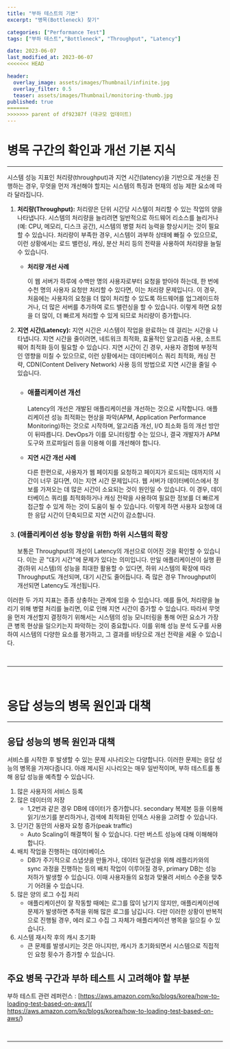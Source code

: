 ```yaml
---
title: "부하 테스트의 기본"
excerpt: "병목(Bottleneck) 찾기"

categories: ["Performance Test"]
tags: ["부하 테스트","Bottleneck", "Throughput", "Latency"]

date: 2023-06-07
last_modified_at: 2023-06-07
<<<<<<< HEAD

header:
  overlay_image: assets/images/Thumbnail/infinite.jpg
  overlay_filter: 0.5 
  teaser: assets/images/Thumbnail/monitoring-thumb.jpg
published: true
=======
>>>>>>> parent of df92387f (대규모 업데이트)
---
```


# 병목 구간의 확인과 개선 기본 지식

---

 시스템 성능 지표인 처리량(throughput)과 지연 시간(latency)을 기반으로 개선을 진행하는 경우, 무엇을 먼저 개선해야 할지는 시스템의 특징과 현재의 성능 제한 요소에 따라 달라집니다.

1. **처리량(Throughput):** 처리량은 단위 시간당 시스템이 처리할 수 있는 작업의 양을 나타냅니다. 시스템의 처리량을 늘리려면 일반적으로 하드웨어 리소스를 늘리거나(예: CPU, 메모리, 디스크 공간), 시스템의 병렬 처리 능력을 향상시키는 것이 필요할 수 있습니다. 처리량이 부족한 경우, 시스템이 과부하 상태에 빠질 수 있으므로, 이런 상황에서는 로드 밸런싱, 캐싱, 분산 처리 등의 전략을 사용하여 처리량을 늘릴 수 있습니다.

   - **처리량 개선 사례**

     이 웹 서버가 하루에 수백만 명의 사용자로부터 요청을 받아야 하는데, 한 번에 수천 명의 사용자 요청만 처리할 수 있다면, 이는 처리량 문제입니다. 이 경우, 처음에는 사용자의 요청을 더 많이 처리할 수 있도록 하드웨어를 업그레이드하거나, 더 많은 서버를 추가하여 로드 밸런싱을 할 수 있습니다. 이렇게 하면 요청을 더 많이, 더 빠르게 처리할 수 있게 되므로 처리량이 증가합니다.

2. **지연 시간(Latency):** 지연 시간은 시스템이 작업을 완료하는 데 걸리는 시간을 나타냅니다. 지연 시간을 줄이려면, 네트워크 최적화, 효율적인 알고리즘 사용, 소프트웨어 최적화 등이 필요할 수 있습니다. 지연 시간이 긴 경우, 사용자 경험에 부정적인 영향을 미칠 수 있으므로, 이런 상황에서는 데이터베이스 쿼리 최적화, 캐싱 전략, CDN(Content Delivery Network) 사용 등의 방법으로 지연 시간을 줄일 수 있습니다.

   - ### 애플리케이션 개선

     Latency의 개선은 개발된 애플리케이션을 개선하는 것으로 시작합니다. 애플리케이션 성능 최적화는 현상을 파악(APM, Application Performance Monitoring)하는 것으로 시작하며, 알고리즘 개선, I/O 최소화 등의 개선 방안이 뒤따릅니다. DevOps가 이를 모니터링할 수는 있으나, 결국 개발자가 APM 도구와 프로파일러 등을 이용해 이를 개선해야 합니다.

   - **지연 시간 개선 사례**

     다른 한편으로, 사용자가 웹 페이지를 요청하고 페이지가 로드되는 데까지의 시간이 너무 길다면, 이는 지연 시간 문제입니다. 웹 서버가 데이터베이스에서 정보를 가져오는 데 많은 시간이 소요되는 것이 원인일 수 있습니다. 이 경우, 데이터베이스 쿼리를 최적화하거나 캐싱 전략을 사용하여 필요한 정보를 더 빠르게 접근할 수 있게 하는 것이 도움이 될 수 있습니다. 이렇게 하면 사용자 요청에 대한 응답 시간이 단축되므로 지연 시간이 감소합니다.
     

3. ###  (애플리케이션 성능 향상을 위한) 하위 시스템의 확장

    보통은 Throughput의 개선이 Latency의 개선으로 이어진 것을 확인할 수 있습니다. 이는 곧 "대기 시간"에 문제가 있다는 의미입니다. 만일 애플리케이션이 실행 환경(하위 시스템)의 성능을 최대한 활용할 수 있다면, 하위 시스템의 확장에 따라 Throughput도 개선되며, 대기 시간도 줄어듭니다. 즉 많은 경우 Throughput이 개선되면 Latency도 개선됩니다.

 이러한 두 가지 지표는 종종 상충하는 관계에 있을 수 있습니다. 예를 들어, 처리량을 늘리기 위해 병렬 처리를 늘리면, 이로 인해 지연 시간이 증가할 수 있습니다. 따라서 무엇을 먼저 개선할지 결정하기 위해서는 시스템의 성능 모니터링을 통해 어떤 요소가 가장 큰 병목 현상을 일으키는지 파악하는 것이 중요합니다. 이를 위해 성능 분석 도구를 사용하여 시스템의 다양한 요소를 평가하고, 그 결과를 바탕으로 개선 전략을 세울 수 있습니다.

<br>

---

<br>

# 응답 성능의 병목 원인과 대책

---

## 응답 성능의 병목 원인과 대책

 서비스를 시작한 후 발생할 수 있는 문제 시나리오는 다양합니다. 이러한 문제는 응답 성능의 병목을 가져다줍니다. 아래 제시된 시나리오는 매우 일반적이며, 부하 테스트를 통해 응답 성능을 예측할 수 있습니다. 

1. 많은 사용자의 서비스 등록
2. 많은 데이터의 저장
   - 1,2번과 같은 경우 DB에 데이터가 증가합니다. secondary 복제본 등을 이용해 읽기/쓰기를 분리하거나, 검색에 최적화된 인덱스 사용을 고려할 수 있습니다.
3. 단기간 동안의 사용자 요청 증가(peak traffic)
   - Auto Scaling이 해결책이 될 수 있습니다. 다만 버스트 성능에 대해 이해해야 합니다.
4. 배치 작업을 진행하는 데이터베이스
   - DB가 주기적으로 스냅샷을 만들거나, 데이터 일관성을 위해 레플리카와의 sync 과정을 진행하는 등의 배치 작업이 이루어질 경우, primary DB는 성능 저하가 발생할 수 있습니다. 이때 사용자들의 요청과 맞물려 서비스 수준을 맞추기 어려울 수 있습니다.
5. 많은 양의 로그 수집 처리
   - 애플리케이션이 잘 작동할 때에는 로그를 많이 남기지 않지만, 애플리케이션에 문제가 발생하면 추적을 위해 많은 로그를 남깁니다. 다만 이러한 상황이 반복적으로 진행될 경우, 에러 로그 수집 그 자체가 애플리케이션 병목을 일으킬 수 있습니다.
6. 시스템 재시작 후의 캐시 초기화
   - 큰 문제를 발생시키는 것은 아니지만, 캐시가 초기화되면서 시스템으로 직접적인 요청 횟수가 증가할 수 있습니다.

## 주요 병목 구간과 부하 테스트 시 고려해야 할 부분

부하 테스트 관련 레퍼런스 : [https://aws.amazon.com/ko/blogs/korea/how-to-loading-test-based-on-aws/]( https://aws.amazon.com/ko/blogs/korea/how-to-loading-test-based-on-aws/)

<br>

***

<br>
